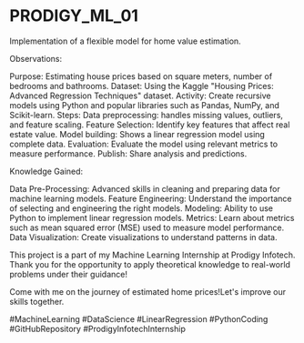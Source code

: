 # PRODIGY_ML_01
Implementation of a flexible model for home value estimation.

Observations:

Purpose: Estimating house prices based on square meters, number of bedrooms and bathrooms.
Dataset: Using the Kaggle "Housing Prices: Advanced Regression Techniques" dataset.
Activity: Create recursive models using Python and popular libraries such as Pandas, NumPy, and Scikit-learn.
Steps:
Data preprocessing: handles missing values, outliers, and feature scaling.
Feature Selection: Identify key features that affect real estate value.
Model building: Shows a linear regression model using complete data.
Evaluation: Evaluate the model using relevant metrics to measure performance.
Publish: Share analysis and predictions.

Knowledge Gained:

Data Pre-Processing: Advanced skills in cleaning and preparing data for machine learning models.
Feature Engineering: Understand the importance of selecting and engineering the right models.
Modeling: Ability to use Python to implement linear regression models.
Metrics: Learn about metrics such as mean squared error (MSE) used to measure model performance.
Data Visualization: Create visualizations to understand patterns in data.

This project is a part of my Machine Learning Internship at Prodigy Infotech. Thank you for the opportunity to apply theoretical knowledge to real-world problems under their guidance!

Come with me on the journey of estimated home prices!Let's improve our skills together.

#MachineLearning #DataScience #LinearRegression #PythonCoding #GitHubRepository #ProdigyInfotechInternship
